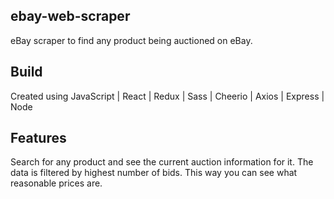 ## ebay-web-scraper

eBay scraper to find any product being auctioned on eBay.

## Build

Created using JavaScript | React | Redux | Sass | Cheerio | Axios | Express | Node

## Features 

Search for any product and see the current auction information for it. The data is filtered by highest number of bids. This way you can see what reasonable prices are. 

